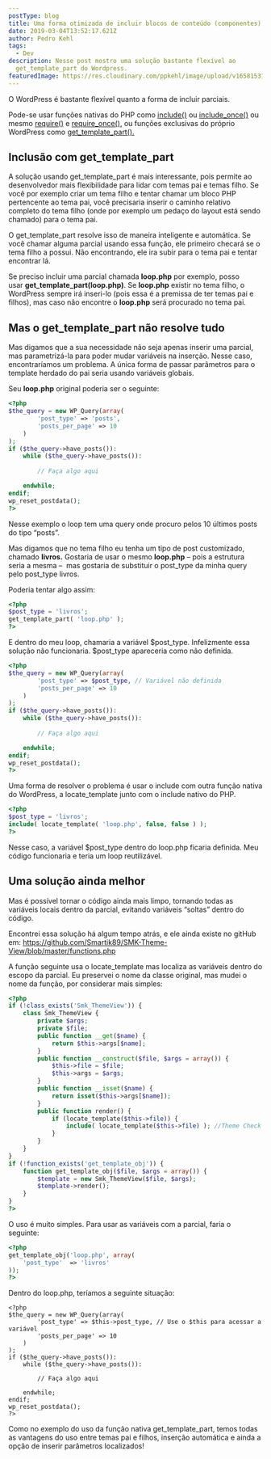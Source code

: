 ```yaml
---
postType: blog
title: Uma forma otimizada de incluir blocos de conteúdo (componentes) no WordPress
date: 2019-03-04T13:52:17.621Z
author: Pedro Kehl
tags:
  - Dev
description: Nesse post mostro uma solução bastante flexível ao
  get_template_part do Wordpress.
featuredImage: https://res.cloudinary.com/ppkehl/image/upload/v1658153129/template_parts_h77ngc.png
---
```

O WordPress é bastante flexível quanto a forma de incluir parciais.

Pode-se usar funções nativas do PHP como [include()](http://php.net/manual/pt_BR/function.include.php) ou [include_once()](http://php.net/manual/pt_BR/function.include-once.php) ou mesmo [require()](http://php.net/manual/pt_BR/function.require.php) e [require_once()](http://php.net/manual/pt_BR/function.require-once.php), ou funções exclusivas do próprio WordPress como [get_template_part().](https://developer.wordpress.org/reference/functions/get_template_part/)

## Inclusão com get_template_part

A solução usando get_template_part é mais interessante, pois permite ao desenvolvedor mais flexibilidade para lidar com temas pai e temas filho. Se você por exemplo criar um tema filho e tentar chamar um bloco PHP pertencente ao tema pai, você precisaria inserir o caminho relativo completo do tema filho (onde por exemplo um pedaço do layout está sendo chamado) para o tema pai.

O get_template_part resolve isso de maneira inteligente e automática. Se você chamar alguma parcial usando essa função, ele primeiro checará se o tema filho a possui. Não encontrando, ele ira subir para o tema pai e tentar encontrar lá.

Se preciso incluir uma parcial chamada **loop.php** por exemplo, posso usar **get_template_part(loop.php)**. Se **loop.php** existir no tema filho, o WordPress sempre irá inseri-lo (pois essa é a premissa de ter temas pai e filhos), mas caso não encontre o **loop.php** será procurado no tema pai.

## Mas o get_template_part não resolve tudo

Mas digamos que a sua necessidade não seja apenas inserir uma parcial, mas parametrizá-la para poder mudar variáveis na inserção. Nesse caso, encontraríamos um problema. A única forma de passar parâmetros para o template herdado do pai seria usando variáveis globais.

Seu **loop.php** original poderia ser o seguinte:

```php
<?php
$the_query = new WP_Query(array(
        'post_type' => 'posts',
        'posts_per_page' => 10
    )
);
if ($the_query->have_posts()):
    while ($the_query->have_posts()):
        
        // Faça algo aqui

    endwhile;
endif;
wp_reset_postdata();
?>
```

Nesse exemplo o loop tem uma query onde procuro pelos 10 últimos posts  do tipo “posts”.

Mas digamos que no tema filho eu tenha um tipo de post customizado, chamado **livros.** Gostaria de usar o mesmo **loop.php** – pois a estrutura seria a mesma –  mas gostaria de substituir o post_type da minha query pelo post_type livros.

Poderia tentar algo assim:

```php
<?php
$post_type = 'livros'; 
get_template_part( 'loop.php' );
?>
```

E dentro do meu loop, chamaria a variável $post_type. Infelizmente essa solução não funcionaria. $post_type apareceria como não definida.

```php
<?php
$the_query = new WP_Query(array(
        'post_type' => $post_type, // Variável não definida
        'posts_per_page' => 10
    )
);
if ($the_query->have_posts()):
    while ($the_query->have_posts()):
        
        // Faça algo aqui

    endwhile;
endif;
wp_reset_postdata();
?>
```

Uma forma de resolver o problema é usar o include com outra função nativa do WordPress, a locate_template junto com o include nativo do PHP.

```php
<?php
$post_type = 'livros'; 
include( locate_template( 'loop.php', false, false ) ); 
?>
```

Nesse caso, a variável $post_type dentro do loop.php ficaria definida. Meu código funcionaria e teria um loop reutilizável.

## Uma solução ainda melhor

Mas é possível tornar o código ainda mais limpo, tornando todas as variáveis locais dentro da parcial, evitando variáveis “soltas” dentro do código.

Encontrei essa solução há algum tempo atrás, e ele ainda existe no gitHub em: <https://github.com/Smartik89/SMK-Theme-View/blob/master/functions.php>

A função seguinte usa o locate_template mas localiza as variáveis dentro do escopo da parcial. Eu preservei o nome da classe original, mas mudei o nome da função, por considerar mais simples:

```php
<?php
if (!class_exists('Smk_ThemeView')) {
    class Smk_ThemeView {
        private $args;
        private $file;
        public function __get($name) {
            return $this->args[$name];
        }
        public function __construct($file, $args = array()) {
            $this->file = $file;
            $this->args = $args;
        }
        public function __isset($name) {
            return isset($this->args[$name]);
        }
        public function render() {
            if (locate_template($this->file)) {
                include( locate_template($this->file) ); //Theme Check free. Child themes support.
            }
        }
    }
}
if (!function_exists('get_template_obj')) {
    function get_template_obj($file, $args = array()) {
        $template = new Smk_ThemeView($file, $args);
        $template->render();
    }
}
?>
```

O uso é muito simples. Para usar as variáveis com a parcial, faria o seguinte:

```php
<?php
get_template_obj('loop.php', array(
    'post_type'  => 'livros'
));
?>
```

Dentro do loop.php, teríamos a seguinte situação:

```phtml
<?php
$the_query = new WP_Query(array(
        'post_type' => $this->post_type, // Use o $this para acessar a variável
        'posts_per_page' => 10
    )
);
if ($the_query->have_posts()):
    while ($the_query->have_posts()):
        
        // Faça algo aqui

    endwhile;
endif;
wp_reset_postdata();
?>
```

Como no exemplo do uso da função nativa get_template_part, temos todas as vantagens do uso entre temas pai e filhos, inserção automática e ainda a opção de inserir parâmetros localizados!